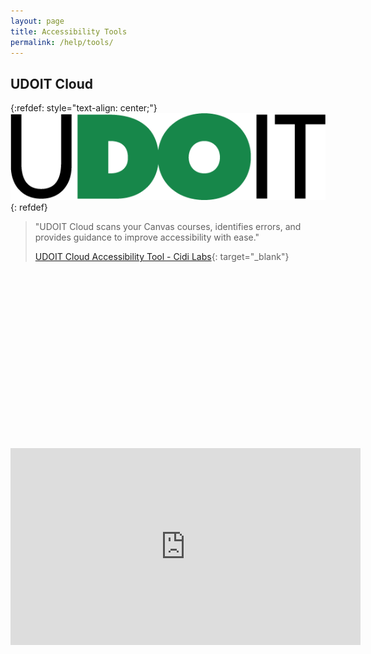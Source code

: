 ```yaml
---
layout: page
title: Accessibility Tools
permalink: /help/tools/
---
```


## UDOIT Cloud

{:refdef: style="text-align: center;"}
![UDOIT logo](../assets/img/udoit_logo.png)
{: refdef}

> "UDOIT Cloud scans your Canvas courses, identifies errors, and provides guidance to improve accessibility with ease."
>
> [UDOIT Cloud Accessibility Tool - Cidi Labs](https://cidilabs.com/landing/udoit-accessibility-tool/){: target="_blank"}

<div style="position: relative; width: 100%; height: 0; padding-bottom: 56.25%;">
<iframe style="absolute; top: 0; left: 0; width: 100%; height: 100%;  border: 0; src="https://www.youtube.com/embed/gXA4vD7wuws" allowfullscreen></iframe>
</div>

<iframe style="text-align: center;" width="560" height="315" src="https://www.youtube.com/embed/gXA4vD7wuws" title="YouTube video player" frameborder="0" allow="accelerometer; autoplay; clipboard-write; encrypted-media; gyroscope; picture-in-picture" allowfullscreen></iframe>
